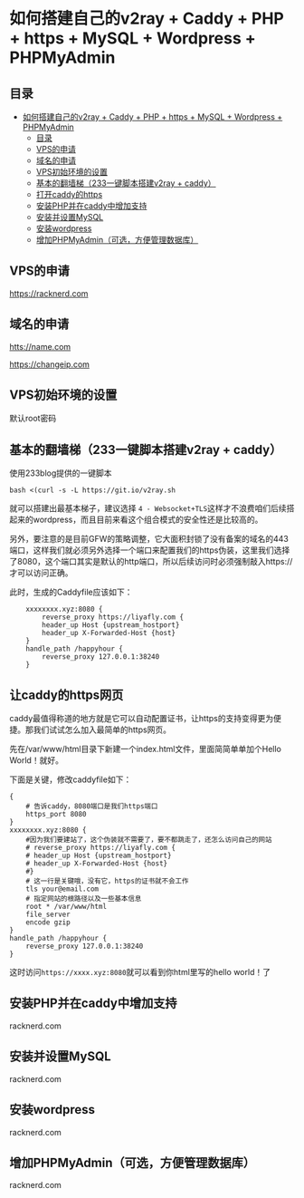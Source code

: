 # 如何搭建自己的v2ray + Caddy + PHP + https + MySQL + Wordpress + PHPMyAdmin
## 目录 ##
- [如何搭建自己的v2ray + Caddy + PHP + https + MySQL + Wordpress + PHPMyAdmin](#如何搭建自己的v2ray--caddy--php--https--mysql--wordpress--phpmyadmin)
	- [目录](#目录)
	- [VPS的申请](#vps的申请)
	- [域名的申请](#域名的申请)
	- [VPS初始环境的设置](#vps初始环境的设置)
	- [基本的翻墙梯（233一键脚本搭建v2ray + caddy）](#基本的翻墙梯233一键脚本搭建v2ray--caddy)
	- [打开caddy的https](#打开caddy的https)
	- [安装PHP并在caddy中增加支持](#安装php并在caddy中增加支持)
	- [安装并设置MySQL](#安装并设置mysql)
	- [安装wordpress](#安装wordpress)
	- [增加PHPMyAdmin（可选，方便管理数据库）](#增加phpmyadmin可选方便管理数据库)
## <span id="sec1">VPS的申请</span> ##
<https://racknerd.com>
## <span id="sec2">域名的申请</span> ##
<htts://name.com>

<https://changeip.com>

## <span id="sec3">VPS初始环境的设置</span> ##
默认root密码

## <span id="sec4">基本的翻墙梯（233一键脚本搭建v2ray + caddy）</span> ##
使用233blog提供的一键脚本

``bash <(curl -s -L https://git.io/v2ray.sh``

就可以搭建出最基本梯子，建议选择 `4 - Websocket+TLS`这样才不浪费咱们后续搭起来的wordpress，而且目前来看这个组合模式的安全性还是比较高的。

另外，要注意的是目前GFW的策略调整，它大面积封锁了没有备案的域名的443端口，这样我们就必须另外选择一个端口来配置我们的https伪装，这里我们选择了8080，这个端口其实是默认的http端口，所以后续访问时必须强制敲入https://才可以访问正确。

此时，生成的Caddyfile应该如下：

```
	xxxxxxxx.xyz:8080 {
		reverse_proxy https://liyafly.com {
		header_up Host {upstream_hostport}
		header_up X-Forwarded-Host {host}
	}
	handle_path /happyhour {
		reverse_proxy 127.0.0.1:38240
	}
```



## <span id="sec5">让caddy的https网页</span> ##
caddy最值得称道的地方就是它可以自动配置证书，让https的支持变得更为便捷。那我们试试怎么加入最简单的https网页。

先在/var/www/html目录下新建一个index.html文件，里面简简单单加个Hello World！就好。

下面是关键，修改caddyfile如下：

```
{
	# 告诉caddy，8080端口是我们https端口
	https_port 8080
}
xxxxxxxx.xyz:8080 {
	#因为我们要建站了，这个伪装就不需要了，要不都跳走了，还怎么访问自己的网站
	# reverse_proxy https://liyafly.com {
	# header_up Host {upstream_hostport}
	# header_up X-Forwarded-Host {host}
	#}
	# 这一行是关键哦，没有它，https的证书就不会工作
	tls your@email.com
	# 指定网站的根路径以及一些基本信息
	root * /var/www/html
	file_server
	encode gzip
}
handle_path /happyhour {
	reverse_proxy 127.0.0.1:38240
}
```
这时访问`https://xxxx.xyz:8080`就可以看到你html里写的hello world！了

## <span id="sec6">安装PHP并在caddy中增加支持</span> ##
racknerd.com
## <span id="sec7">安装并设置MySQL</span> ##
racknerd.com
## <span id="sec8">安装wordpress</span> ##
racknerd.com
## <span id="sec9">增加PHPMyAdmin（可选，方便管理数据库）</span> ##
racknerd.com
